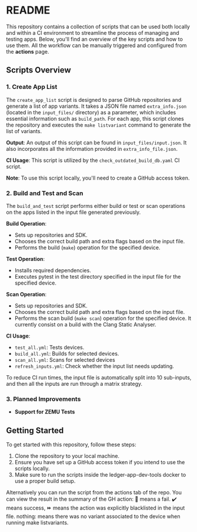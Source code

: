 # README

This repository contains a collection of scripts that can be used both locally and within a CI environment to streamline the process of managing and testing apps. Below, you'll find an overview of the key scripts and how to use them.
All the workflow can be manually triggered and configured from the **actions** page.

## Scripts Overview

### 1. Create App List

The `create_app_list` script is designed to parse GitHub repositories and generate a list of app variants. It takes a JSON file named `extra_info.json` (located in the `input_files/` directory) as a parameter, which includes essential information such as `build_path`. For each app, this script clones the repository and executes the `make listvariant` command to generate the list of variants.

**Output**: An output of this script can be found in `input_files/input.json`. It also incorporates all the information provided in `extra_info_file.json`.

**CI Usage**: This script is utilized by the `check_outdated_build_db.yaml` CI script.

**Note**: To use this script locally, you'll need to create a GitHub access token.

### 2. Build and Test and Scan

The `build_and_test` script performs either build or test or scan operations on the apps listed in the input
file generated previously.

**Build Operation**:
- Sets up repositories and SDK.
- Chooses the correct build path and extra flags based on the input file.
- Performs the build (`make`) operation for the specified device.

**Test Operation**:
- Installs required dependencies.
- Executes pytest in the test directory specified in the input file for the specified device.

**Scan Operation**:
- Sets up repositories and SDK.
- Chooses the correct build path and extra flags based on the input file.
- Performs the scan build (`make scan`) operation for the specified device.
  It currently consist on a build with the Clang Static Analyser.

**CI Usage**:
- `test_all.yml`: Tests devices.
- `build_all.yml`: Builds for selected devices.
- `scan_all.yml`: Scans for selected devices
- `refresh_inputs.yml`: Check whether the input list needs updating.

To reduce CI run times, the input file is automatically split into 10 sub-inputs, and then all the inputs are run through a matrix strategy.
### 3. Planned Improvements

- **Support for ZEMU Tests**

## Getting Started

To get started with this repository, follow these steps:

1. Clone the repository to your local machine.
2. Ensure you have set up a GitHub access token if you intend to use the scripts locally.
3. Make sure to run the scripts inside the ledger-app-dev-tools docker to use a proper build setup.

Alternatively you can run the script from the actions tab of the repo. 
You can view the result in the summary of the GH action: 
:red_circle: means a fail.
:heavy_check_mark: means success,
:fast_forward: means the action was explicitly blacklisted in the input file.
nothing: means there was no variant associated to the device when running make listvariants.
